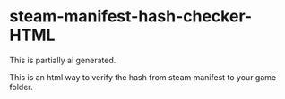 # steam-manifest-hash-checker-HTML
This is partially ai generated.

This is an html way to verify the hash from steam manifest to your game folder.
